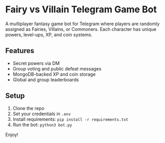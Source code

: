 # Fairy vs Villain Telegram Game Bot

A multiplayer fantasy game bot for Telegram where players are randomly assigned as Fairies, Villains, or Commoners. Each character has unique powers, level-ups, XP, and coin systems.

## Features
- Secret powers via DM
- Group voting and public defeat messages
- MongoDB-backed XP and coin storage
- Global and group leaderboards

## Setup
1. Clone the repo
2. Set your credentials in `.env`
3. Install requirements: `pip install -r requirements.txt`
4. Run the bot: `python3 bot.py`

Enjoy!